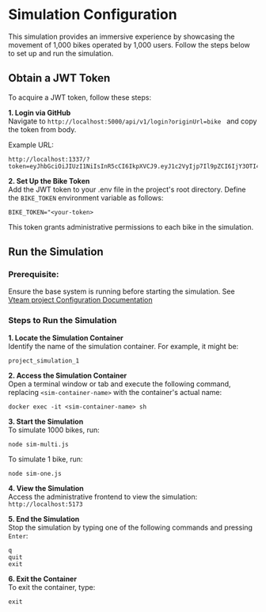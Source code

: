 # Simulation Configuration
This simulation provides an immersive experience by showcasing the movement of 1,000 bikes operated by 1,000 users. Follow the steps below to set up and run the simulation.

## Obtain a JWT Token
To acquire a JWT token, follow these steps:

**1. Login via GitHub**<br>
Navigate to `http://localhost:5000/api/v1/login?originUrl=bike ` and copy the token from body.

Example URL:

```
http://localhost:1337/?token=eyJhbGciOiJIUzI1NiIsInR5cCI6IkpXVCJ9.eyJ1c2VyIjp7Il9pZCI6IjY3OTI4MjU3OWZlMDk0YjA3YWQzNTFkYSIsImZpcnN0bmFtZSI6Ik1pc3NpbmciLCJsYXN0bmFtZSI6Ik1pc3NpbmciLCJlbWFpbCI6ImJqb6JuOTExMUBnbWFpbC5jb20iLCJyb2xlIjoiYWRtaW4iLCJiYWxhbmNlIjpudWxsLCJtb250aGx5X3BhaWQiOmZhbHNlLHJnaXRodWJJZCI6IjE1MTY3MjkzMyIsInVzZXJuYW1lIjoiYmpvcm45MTExIn0sImlhdCI6MTczNzY1NDg3MSwiZXhwIjoxNzM4MjU5NjcxfQ.At0VhECYMbRbfB19A__4iYsQKG49dmGmty6uZghk2B4&role=admin&id=679282579fe094b07ad351da
```

**2. Set Up the Bike Token**<br>
Add the JWT token to your .env file in the project's root directory. Define the `BIKE_TOKEN` environment variable as follows:<br>

```
BIKE_TOKEN="<your-token>
```

This token grants administrative permissions to each bike in the simulation.

## Run the Simulation
### **Prerequisite:**<br>
Ensure the base system is running before starting the simulation. See 
[Vteam project Configuration Documentation](https://github.com/RunningStrings/vteam-project/blob/main/README.md)

### **Steps to Run the Simulation**

**1. Locate the Simulation Container**<br>
Identify the name of the simulation container. For example, it might be:
```
project_simulation_1
```

**2. Access the Simulation Container**<br>
Open a terminal window or tab and execute the following command, replacing `<sim-container-name>` with the container's actual name:<br>
```
docker exec -it <sim-container-name> sh
```

**3. Start the Simulation**<br>
To simulate 1000 bikes, run:<br>
```
node sim-multi.js
```
To simulate 1 bike, run:<br>

```
node sim-one.js
```

**4. View the Simulation**<br>
Access the administrative frontend to view the simulation:<br>
`http://localhost:5173`

**5. End the Simulation**<br>
Stop the simulation by typing one of the following commands and pressing `Enter`:<br>
```
q
quit
exit
```

**6. Exit the Container**<br>
To exit the container, type:<br>
```
exit
